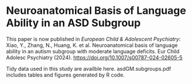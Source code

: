 # Neuroanatomical Basis of Language Ability in an ASD Subgroup

This paper is now published in _European Child & Adolescent Psychiatry_: Xiao, Y., Zhang, N., Huang, K. et al. Neuroanatomical basis of language ability in an autism subgroup with moderate language deficits. Eur Child Adolesc Psychiatry (2024). https://doi.org/10.1007/s00787-024-02605-5

Tidy data used in this study are availble here. asdGM.subgroups.pdf includes tables and figures generated by R code.
